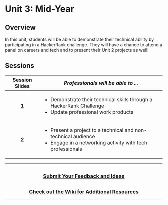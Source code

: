 # Unit 3: Mid-Year

## Overview

In this unit, students will be able to demonstrate their technical ability by participating in a HackerRank challenge. They will have a chance to attend a panel on careers and tech and to present their Unit 2 projects as well!

## Sessions

|                                                Session Slides                                                 | _Professionals will be able to ..._                                                |
| :-----------------------------------------------------------------------------------------------------------: | --------------------------------------------------------------------------- |
| [**1**]() | <ul><li>Demonstrate their technical skills through a HackerRank Challenge</li><li>Update professional work products</li></ul>     |
| [**2**]() | <ul><li>Present a project to a technical and non-technical audience</li><li>Engage in a networking activity with tech professionals </li></ul>     |

---
## <h3 align="center"><a href="https://docs.google.com/forms/d/e/1FAIpQLSc4oUNSthmU63TqlzUOOWd3buX3tGVIPRNDm0tsLB_nOONRLQ/viewform">Submit Your Feedback and Ideas</a></h3>

## <h3 align="center"><a href="https://github.com/itscodenation/curriculum-22-23/wiki">Check out the Wiki for Additional Resources</a></h3>

---


